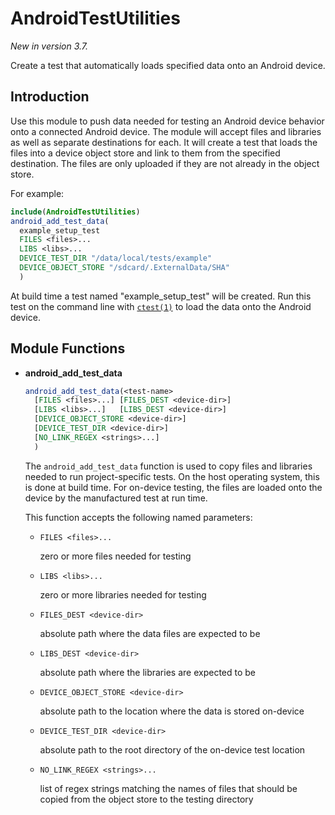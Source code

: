 # AndroidTestUtilities

*New in version 3.7.*

Create a test that automatically loads specified data onto an Android device.

## Introduction

Use this module to push data needed for testing an Android device behavior onto a connected Android device. The module will accept files and libraries as well as separate destinations for each. It will create a test that loads the files into a device object store and link to them from the specified destination. The files are only uploaded if they are not already in the object store.

For example:

```cmake
include(AndroidTestUtilities)
android_add_test_data(
  example_setup_test
  FILES <files>...
  LIBS <libs>...
  DEVICE_TEST_DIR "/data/local/tests/example"
  DEVICE_OBJECT_STORE "/sdcard/.ExternalData/SHA"
  )
```

At build time a test named "example_setup_test" will be created. Run this test on the command line with [`ctest(1)`](https://cmake.org/cmake/help/latest/manual/ctest.1.html#manual:ctest(1)) to load the data onto the Android device.

## Module Functions

- **android_add_test_data**

  ```cmake
  android_add_test_data(<test-name>
    [FILES <files>...] [FILES_DEST <device-dir>]
    [LIBS <libs>...]   [LIBS_DEST <device-dir>]
    [DEVICE_OBJECT_STORE <device-dir>]
    [DEVICE_TEST_DIR <device-dir>]
    [NO_LINK_REGEX <strings>...]
    )
  ```

  The `android_add_test_data` function is used to copy files and libraries needed to run project-specific tests. On the host operating system, this is done at build time. For on-device testing, the files are loaded onto the device by the manufactured test at run time.

  This function accepts the following named parameters:

  - `FILES <files>...`

    zero or more files needed for testing

  - `LIBS <libs>...`

    zero or more libraries needed for testing

  - `FILES_DEST <device-dir>`

    absolute path where the data files are expected to be

  - `LIBS_DEST <device-dir>`

    absolute path where the libraries are expected to be

  - `DEVICE_OBJECT_STORE <device-dir>`

    absolute path to the location where the data is stored on-device

  - `DEVICE_TEST_DIR <device-dir>`

    absolute path to the root directory of the on-device test location

  - `NO_LINK_REGEX <strings>...`

    list of regex strings matching the names of files that should be copied from the object store to the testing directory